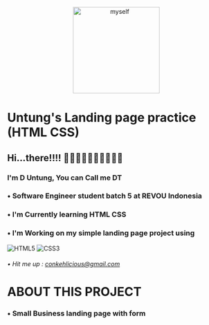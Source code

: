 <p align="center"><img width="200px" src="img/myself.JPG" alt="myself" /></p>


# Untung's Landing page practice (HTML CSS)

## Hi...there!!!! 👋🏻👋🏻👋🏻👋🏻👋🏻
### I'm D Untung, You can Call me DT 
### • Software Engineer student batch 5 at REVOU Indonesia

### • I'm Currently learning HTML CSS
### • I'm Working on my simple landing page project using 
  ![HTML5](https://img.shields.io/badge/html5-%23E34F26.svg?style=for-the-badge&logo=html5&logoColor=white) ![CSS3](https://img.shields.io/badge/css3-%231572B6.svg?style=for-the-badge&logo=css3&logoColor=white)
###### • Hit me up : conkehlicious@gmail.com

# ABOUT THIS PROJECT
### • Small Business landing page with form
